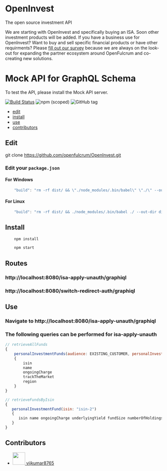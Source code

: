 # OpenInvest

The open source investment API

We are starting with OpenInvest and specifically buying an ISA. Soon other investment products will be added. If you have a business use for OpenInvest? Want to buy and sell specific financial products or have other requirments? Please [fill out our survey](http://survey.openfulcrum.com) because we are always on the look-out for expanding the partner ecosystem around OpenFulcrum and co-creating new solutions.

# Mock API for GraphQL Schema
To test the API, please install the Mock API server.

[![Build Status](https://travis-ci.org/2fd/graphdoc.svg?branch=master)](https://travis-ci.org/2fd/graphdoc)
![npm (scoped)](https://img.shields.io/npm/v/@2fd/graphdoc.svg?style=flat-square)
![GitHub tag](https://img.shields.io/github/tag/2fd/graphdoc.svg?style=flat-square)

* [edit](#edit)
* [install](#install)
* [use](#use)
* [contributors](#contributors)

## Edit

git clone https://github.com/openfulcrum/OpenInvest.git

### Edit your `package.json`

#### For Windows

```javascript
    "build": "rm -rf dist/ && \"./node_modules/.bin/babel\" \"./\" --out-dir dist/ --ignore \"./node_modules,./.babelrc,./package.json,./npm-debug.log\" --copy-files",
```

#### For Linux

```javascript
    "build": "rm -rf dist/ && ./node_modules/.bin/babel ./ --out-dir dist/ --ignore ./node_modules,./.babelrc,./package.json,./npm-debug.log --copy-files",
```

## Install

```bash
    npm install
```

```bash
    npm start
```

## Routes

### http://localhost:8080/isa-apply-unauth/graphiql
### http://localhost:8080/switch-redirect-auth/graphiql

## Use

### Navigate to http://localhost:8080/isa-apply-unauth/graphiql
### The following queries can be performed for isa-apply-unauth

```javascript
// retrieveAllFunds
{
	personalInvestmentFunds(audience: EXISTING_CUSTOMER, personalInvestmentOrderWrapper: STOCKS_AND_SHARES_ISA) 
	{
		isin
		name
		ongoingCharge
		trackTheMarket
		region
	}
}
```

```javascript
// retrieveFundsByIsin
{
   personalInvestmentFund(isin: "isin-2") 
   {
	  isin name ongoingCharge underlyingYield fundSize numberOfHoldings fundFactsheetURL kiidURL assetType managementStyle region unitType
   }
}
```

## Contributors

- [<img src="https://avatars1.githubusercontent.com/u/2903325?v=4" width="40"> vijkumar8765](https://github.com/vijkumar8765)
